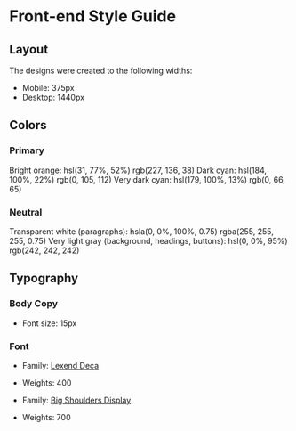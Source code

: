 # Front-end Style Guide

## Layout

The designs were created to the following widths:

- Mobile: 375px
- Desktop: 1440px

## Colors

### Primary

Bright orange: hsl(31, 77%, 52%) rgb(227, 136, 38)
Dark cyan: hsl(184, 100%, 22%) rgb(0, 105, 112)
Very dark cyan: hsl(179, 100%, 13%) rgb(0, 66, 65)

### Neutral

Transparent white (paragraphs): hsla(0, 0%, 100%, 0.75) rgba(255, 255, 255, 0.75)
Very light gray (background, headings, buttons): hsl(0, 0%, 95%) rgb(242, 242, 242)

## Typography

### Body Copy

- Font size: 15px

### Font

- Family: [Lexend Deca](https://fonts.google.com/specimen/Lexend+Deca)
- Weights: 400

- Family: [Big Shoulders Display](https://fonts.google.com/specimen/Big+Shoulders+Display)
- Weights: 700
